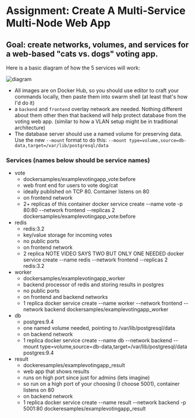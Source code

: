 # Assignment: Create A Multi-Service Multi-Node Web App

## Goal: create networks, volumes, and services for a web-based "cats vs. dogs" voting app.
Here is a basic diagram of how the 5 services will work:

![diagram](./architecture.png)
- All images are on Docker Hub, so you should use editor to craft your commands locally, then paste them into swarm shell (at least that's how I'd do it)
- a `backend` and `frontend` overlay network are needed. Nothing different about them other then that backend will help protect database from the voting web app. (similar to how a VLAN setup might be in traditional architecture)
- The database server should use a named volume for preserving data. Use the new `--mount` format to do this: `--mount type=volume,source=db-data,target=/var/lib/postgresql/data`

### Services (names below should be service names)
- vote
    - dockersamples/examplevotingapp_vote:before
    - web front end for users to vote dog/cat
    - ideally published on TCP 80. Container listens on 80
    - on frontend network
    - 2+ replicas of this container
docker service create --name vote -p 80:80  --network frontend --replicas 2 dockersamples/examplevotingapp_vote:before
- redis
    - redis:3.2
    - key/value storage for incoming votes
    - no public ports
    - on frontend network
    - 2 replica NOTE VIDEO SAYS TWO BUT ONLY ONE NEEDED
docker service create --name redis  --network frontend --replicas 2 redis:3.2
- worker
    - dockersamples/examplevotingapp_worker
    - backend processor of redis and storing results in postgres
    - no public ports
    - on frontend and backend networks
    - 1 replica
docker service create --name worker --network frontend --network backend dockersamples/examplevotingapp_worker
- db
    - postgres:9.4
    - one named volume needed, pointing to /var/lib/postgresql/data
    - on backend network
    - 1 replica
docker service create --name db --network backend --mount type=volume,source=db-data,target=/var/lib/postgresql/data postgres:9.4
- result
    - dockeresamples/examplevotingapp_result
    - web app that shows results
    - runs on high port since just for admins (lets imagine)
    - so run on a high port of your choosing (I choose 5001), container listens on 80
    - on backend network
    - 1 replica
docker service create --name result --network backend -p 5001:80 dockeresamples/examplevotingapp_result